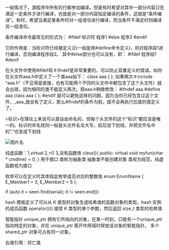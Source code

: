 一般情况下，源程序中所有的行都参加编译。但是有时希望对其中一部分内容只在满足一定条件才进行编译，也就是对一部分内容指定编译的条件，这就是“条件编译”。有时，希望当满足某条件时对一组语句进行编译，而当条件不满足时则编译另一组语句。

条件编译命令最常见的形式为：
 #ifdef 标识符
程序1
 #else
程序2
 #endif

它的作用是：当标识符已经被定义过(一般是用#define命令定义)，则对程序段1进行编译，否则编译程序段2。
其中#else部分也可以没有，即：
 #ifdef
程序段1
 #denif

在头文件中使用#ifdef和＃ifndef是非常重要的，可以防止双重定义的错误。如你在头文件aaa.h中定义了一个类aaa如下：
class aaa
{
};
如果两次＃include “aaa.h”（不见得是直接，也有可能两个不同的头文件中都包含了这个头文件）就会出错，因为相同的类不能定义两次。把aaa.h稍做修改：
 #ifndef aaa
 #define aaa
class aaa
{
};
 #endif
就可以避免这样的问题。因为当你已经包含过这个文件，_aaa_就会有了定义，那么#ifndef的条件为假，就不会再执行后面的类定义了。

<标识>在理论上来说可以是自由命名的，但每个头文件的这个“标识”都应该是唯一的。标识的命名规则一般是头文件名全大写，前后加下划线，并把文件名中的“.”也变成下划线

   ![图片名](图片文件路径)

纯虚函数：1,virtual 2,=0 3,没有函数体 
class(){
public:
    virtual void myfun(char * cmdline) = 0;
}
用于接口    类称为抽象类   抽象类不能创建对象
类视为规范，纯虚函数视为接口

枚举可以在定义时具体指定枚举成员对应的整数值
enum EnumName
{
E_Member1 = 3,
E_Member2 = 5
};

if (auto it = seen.find(serial); it != seen.end())

hash<K> 模板定义了可以从 K 类型的对象生成哈希值的函数对象的类型。hash<K> 实例的成员函数  operator()() 接受 K 类型的单个参数，然后返回 size_t 类型的哈希值

智能指针 
unique_ptr 拥有它所指向的对象，在某一时刻，只能有一个unique_ptr指向特定的对象，并在 unique_ptr 离开作用域时释放该对象的智能指针。
多个 shared_ptr 对象可占有同一对象。

右值引用：将亡值